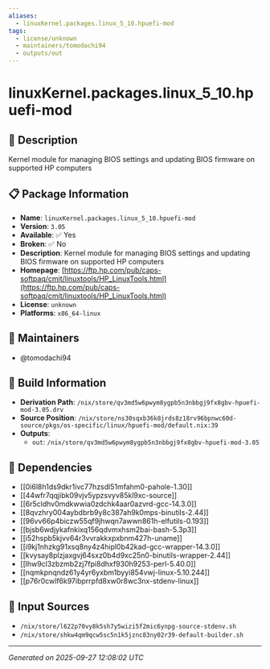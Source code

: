```yaml
---
aliases:
  - linuxKernel.packages.linux_5_10.hpuefi-mod
tags:
  - license/unknown
  - maintainers/tomodachi94
  - outputs/out
---
```


# linuxKernel.packages.linux_5_10.hpuefi-mod

## 📝 Description

Kernel module for managing BIOS settings and updating BIOS firmware on supported HP computers

## 📋 Package Information

- **Name**: `linuxKernel.packages.linux_5_10.hpuefi-mod`
- **Version**: `3.05`
- **Available**: ✅ Yes
- **Broken**: ✅ No
- **Description**: Kernel module for managing BIOS settings and updating BIOS firmware on supported HP computers
- **Homepage**: [https://ftp.hp.com/pub/caps-softpaq/cmit/linuxtools/HP_LinuxTools.html](https://ftp.hp.com/pub/caps-softpaq/cmit/linuxtools/HP_LinuxTools.html)
- **License**: `unknown`
- **Platforms**: `x86_64-linux`
## 👥 Maintainers

- @tomodachi94


## 🔧 Build Information

- **Derivation Path**: `/nix/store/qv3md5w6pwym8ygpb5n3nbbgj9fx8gbv-hpuefi-mod-3.05.drv`
- **Source Position**: `/nix/store/ns30sqxb36k8jrds8z18rv96bpnwc60d-source/pkgs/os-specific/linux/hpuefi-mod/default.nix:39`
- **Outputs**:
  - `out`:  `/nix/store/qv3md5w6pwym8ygpb5n3nbbgj9fx8gbv-hpuefi-mod-3.05`

## 🔗 Dependencies

- [[0i6l8h1ds9dkr1ivc77hzsdl51mfahm0-pahole-1.30]]
- [[44wfr7qqjibk09vjv5ypzsvyv85kl9xc-source]]
- [[6r5cldhv0mdkwwia0zdchk4aar0azvrd-gcc-14.3.0]]
- [[8qvzhry004aybdbrb9y8c387ah9k0mps-binutils-2.44]]
- [[96vv66p4biczw55qf9jhwqn7awwn861h-elfutils-0.193]]
- [[bjsb6wdjykafnkixq156qdvmxhsm2bai-bash-5.3p3]]
- [[i52hspb5kjvv64r3vvrakkxpxbnm427h-uname]]
- [[i9kj1nhzkg91xsq8ny4z4hipl0b42kad-gcc-wrapper-14.3.0]]
- [[kvysay8plzjaxgvj64sxz0b4d9xc25n0-binutils-wrapper-2.44]]
- [[lhw9cl3zbzmb2zj7fpi8dhxf930h9253-perl-5.40.0]]
- [[nqmkpnqndz61y4yr6yxbm1byyi854vwj-linux-5.10.244]]
- [[p76r0cwlf6k97ibprrpfd8xw0r8wc3nx-stdenv-linux]]

## 📁 Input Sources

- `/nix/store/l622p70vy8k5sh7y5wizi5f2mic6ynpg-source-stdenv.sh`
- `/nix/store/shkw4qm9qcw5sc5n1k5jznc83ny02r39-default-builder.sh`

---
*Generated on 2025-09-27 12:08:02 UTC*
